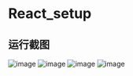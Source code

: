﻿# React_setup
## 运行截图
![image](https://github.com/user-attachments/assets/d2cc5df9-f6b6-4ebd-8e1b-7e89a696d910)
![image](https://github.com/user-attachments/assets/646012b0-b84b-4395-9283-0bd78663f18c)
![image](https://github.com/user-attachments/assets/07894231-cda0-41a4-b9fc-7649cbbd44b9)
![image](https://github.com/user-attachments/assets/c0daaaa0-1553-4cb3-be80-8dfce4aad355)
